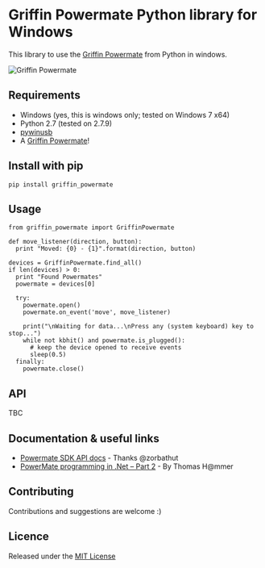 # Griffin Powermate Python library for Windows

This library to use the [Griffin Powermate](https://store.griffintechnology.com/powermate) from Python in windows.

![Griffin Powermate](https://store.griffintechnology.com/media/catalog/product/cache/1/image/9df78eab33525d08d6e5fb8d27136e95/n/a/na16029_powermate_1.jpg)

## Requirements
- Windows (yes, this is windows only; tested on Windows 7 x64)
- Python 2.7 (tested on 2.7.9)
- [pywinusb](https://github.com/rene-aguirre/pywinusb)
- A [Griffin Powermate](https://store.griffintechnology.com/powermate)!

## Install with pip
```pip install griffin_powermate```

## Usage
```
from griffin_powermate import GriffinPowermate

def move_listener(direction, button):
  print "Moved: {0} - {1}".format(direction, button)

devices = GriffinPowermate.find_all()
if len(devices) > 0:
  print "Found Powermates"
  powermate = devices[0]

  try:
    powermate.open()
    powermate.on_event('move', move_listener)

    print("\nWaiting for data...\nPress any (system keyboard) key to stop...")
    while not kbhit() and powermate.is_plugged():
      # keep the device opened to receive events
      sleep(0.5)
  finally:
    powermate.close()
```

## API
TBC

## Documentation & useful links
- [Powermate SDK API docs](https://github.com/zorbathut/powermate/blob/master/Original%20Windows%20API.zip) - Thanks @zorbathut
- [PowerMate programming in .Net – Part 2](http://thammer.net/?p=374) - By Thomas H@mmer

## Contributing
Contributions and suggestions are welcome :)

## Licence
Released under the [MIT License](LICENSE)
